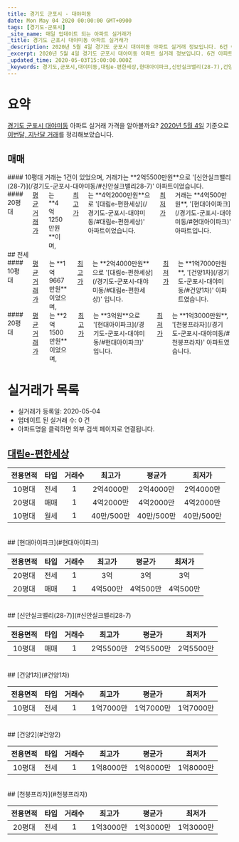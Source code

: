 ```yaml
---
title: 경기도 군포시 - 대야미동
date: Mon May 04 2020 00:00:00 GMT+0900
tags: [경기도-군포시]
_site_name: 매일 업데이트 되는 아파트 실거래가
_title: 경기도 군포시 대야미동 아파트 실거래가
_description: 2020년 5월 4일 경기도 군포시 대야미동 아파트 실거래 정보입니다. 6건 아파트 정보가 있습니다.
_excerpt: 2020년 5월 4일 경기도 군포시 대야미동 아파트 실거래 정보입니다. 6건 아파트 정보가 있습니다.
_updated_time: 2020-05-03T15:00:00.000Z
_keywords: 경기도,군포시,대야미동,대림e-편한세상,현대아이파크,신안실크밸리(28-7),건양1차,건양2,천봉프라자
---
```





# 요약
<ins>경기도 군포시 대야미동</ins> 아파트 실거래 가격을 알아볼까요? <ins>2020년 5월 4일</ins> 기준으로 <ins>이번달, 지난달 거래</ins>를 정리해보았습니다.

## 매매
<div class="container">
<div class="six columns" markdown="1">
#### 10평대
거래는 1건이 있었으며, 거래가는 **2억5500만원**으로 '[신안실크밸리(28-7)](/경기도-군포시-대야미동/#신안실크밸리28-7)' 아파트이었습니다.
</div>
<div class="six columns" markdown="1">
#### 20평대
<ins>평균 거래가</ins>는 **4억1250만원**이며, <ins>최고가</ins>는 **4억2000만원**으로 '[대림e-편한세상](/경기도-군포시-대야미동/#대림e-편한세상)' 아파트이었습니다. <ins>최저가</ins> 거래는 **4억500만원**, '[현대아이파크](/경기도-군포시-대야미동/#현대아이파크)' 아파트입니다.
</div>
</div>
## 전세
<div class="container">
<div class="six columns" markdown="1">
#### 10평대
<ins>평균 거래가</ins>는 **1억9667만원**이었으며, <ins>최고가</ins>는 **2억4000만원**으로 '[대림e-편한세상](/경기도-군포시-대야미동/#대림e-편한세상)' 입니다. <ins>최저가</ins>는 **1억7000만원**, '[건양1차](/경기도-군포시-대야미동/#건양1차)' 아파트였습니다.
</div>
<div class="six columns" markdown="1">
#### 20평대
<ins>평균 거래가</ins>는 **2억1500만원**이었으며, <ins>최고가</ins>는 **3억원**으로 '[현대아이파크](/경기도-군포시-대야미동/#현대아이파크)' 입니다. <ins>최저가</ins>는 **1억3000만원**, '[천봉프라자](/경기도-군포시-대야미동/#천봉프라자)' 아파트였습니다.
</div>
</div>



# 실거래가 목록
- 실거래가 등록일: 2020-05-04
- 업데이트 된 실거래 수: 0 건
- 아파트명을 클릭하면 외부 검색 페이지로 연결됩니다.

## [대림e-편한세상](#대림e-편한세상)

|전용면적|타입|거래수|최고가|평균가|최저가|
|:---:|:---:|:---:|:---:|:---:|:---:|
|10평대|<span class="deal-type-2">전세</span>|1|2억4000만|2억4000만|2억4000만|
|20평대|<span class="deal-type-1">매매</span>|1|4억2000만|4억2000만|4억2000만|
|10평대|<span class="deal-type-3">월세</span>|1|40만/500만|40만/500만|40만/500만|

<br/>
## [현대아이파크](#현대아이파크)

|전용면적|타입|거래수|최고가|평균가|최저가|
|:---:|:---:|:---:|:---:|:---:|:---:|
|20평대|<span class="deal-type-2">전세</span>|1|3억|3억|3억|
|20평대|<span class="deal-type-1">매매</span>|1|4억500만|4억500만|4억500만|

<br/>
## [신안실크밸리(28-7)](#신안실크밸리28-7)

|전용면적|타입|거래수|최고가|평균가|최저가|
|:---:|:---:|:---:|:---:|:---:|:---:|
|10평대|<span class="deal-type-1">매매</span>|1|2억5500만|2억5500만|2억5500만|

<br/>
## [건양1차](#건양1차)

|전용면적|타입|거래수|최고가|평균가|최저가|
|:---:|:---:|:---:|:---:|:---:|:---:|
|10평대|<span class="deal-type-2">전세</span>|1|1억7000만|1억7000만|1억7000만|

<br/>
## [건양2](#건양2)

|전용면적|타입|거래수|최고가|평균가|최저가|
|:---:|:---:|:---:|:---:|:---:|:---:|
|10평대|<span class="deal-type-2">전세</span>|1|1억8000만|1억8000만|1억8000만|

<br/>
## [천봉프라자](#천봉프라자)

|전용면적|타입|거래수|최고가|평균가|최저가|
|:---:|:---:|:---:|:---:|:---:|:---:|
|20평대|<span class="deal-type-2">전세</span>|1|1억3000만|1억3000만|1억3000만|

<br/>



